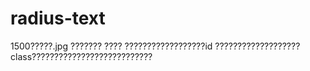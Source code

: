 # radius-text
1500?????.jpg ???????
???? ??????????????????id ???????????????????class???????????????????????????